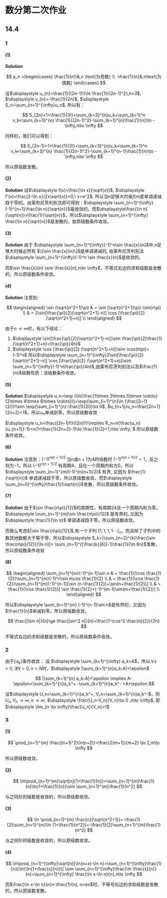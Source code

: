 # 数分第二次作业

## 14.4

### 1

#### (1)

**Solution**

$$
a_n =\begin{cases} \frac{1}{n!}&,n \text{为奇数} \\ -\frac{1}{n}&,n\text{为偶数} \end{cases}
$$

设$\displaystyle u_{n}=\frac{1}{(2n-1)!}\le \frac{1}{(2n-1)^2},n>3$, $\displaystyle v_{n}=-\frac{1}{2n}$, $\displaystyle S_n=\sum_{n=1}^{\infty}u_n$, 所以有：

$$
S_{2n}=1+\frac{1}{3!}+\sum_{k=3}^{n}u_k+\sum_{k=1}^n v_k<\sum_{k=3}^{n} \frac{1}{(2n-1)^2}-\sum_{k=1}^{n}\frac{1}{n}\to -\infty,n\to \infty
$$

同样的，我们可以得到：

$$
S_{2n-1}=1+\frac{1}{3!}+\sum_{k=3}^{n}u_k+\sum_{k=1}^n v_k<\sum_{k=3}^{n} \frac{1}{(2n-1)^2}-\sum_{k=1}^{n-1}\frac{1}{n}\to -\infty,n\to \infty
$$

所以原级数发散。

#### (2)

**Solution** 设$\displaystyle f(x)=\frac{\ln x}{\sqrt{x}}$, $\displaystyle f'(x)=\frac{2-\ln x}{2x\sqrt{x}}<0,\ x>e^2$, 所以当$n$足够大时侯$f(n)$是单调递减趋于零的。由莱布尼茨判别法即可得到：$\displaystyle \sum_{n=1}^{\infty}(-1)^{n+1}\frac{\ln n}{\sqrt{n}}$是收敛的。而$\displaystyle\frac{\ln n}{\sqrt{n}}>\frac{1}{\sqrt{n}}$，所以$\displaystyle \sum_{n=1}^{\infty} \frac{\ln n}{\sqrt{n}}$是发散的，故原级数条件收敛。

#### (3)

**Solution** 由于 $\displaystyle \sum_{n=1}^{\infty}(-1)^n\sin \frac{x}{n}$中,$n$足够大时候必然有 $\{\sin \frac{x}{n}\}$是单调递减的, 由莱布尼茨判别法$\displaystyle \sum_{n=1}^{\infty}(-1)^n \sin \frac{x}{n}$是收敛的。

而$\sin \frac{x}{n} \sim \frac{x}{n},n\to \infty$，不等式右边的求和级数是发散的，所以原级数条件收敛。

#### (4)

**Solution** 注意到:

$$
\begin{aligned}
\sin (\sqrt{n^2+1}\pi) & = \sin (\sqrt{n^2+1}\pi)-\sin(n\pi)  \\
& = 2\sin[\frac{\pi}{2}(\sqrt{n^2+1}-n)] \cos [\frac{\pi}{2} (\sqrt{n^2+1}+n)]  \\
\end{aligned}
$$

由于$n\to \infty$时，有以下结论：

1. $\displaystyle \sin[\frac{\pi}{2}(\sqrt{n^2+1}-n)]\sim \frac{\pi}{2}\frac{1}{\sqrt{n^2+1}+n}=\frac{\pi}{4n}$
2. $\displaystyle \cos [\frac{\pi}{2} (\sqrt{n^2+1}+n)]\sim \cos(n\pi)=(-1)^n$
   所以$\displaystyle \sum_{n=1}^{\infty}2\sin[\frac{\pi}{2}(\sqrt{n^2+1}-n)] \cos [\frac{\pi}{2} (\sqrt{n^2+1}+n)]\sim \sum_{n=1}^{\infty}(-1)^n\frac{\pi}{4n}$,由莱布尼茨判别法以及$\frac{1}{n}$级数性质：该级数条件收敛。

#### (5)

**Solution** $\displaystyle u_n=\exp (\ln(\frac{1\times 3\times 5\times \cdots}{2\times 4\times 6\times \cdots}))=\exp(\sum_{i=1}^{n}\ln (\frac{2i-1}{2i}))\sim \exp(\sum_{i=1}^{n}-\frac{1}{2i})\to 0$, $u_{n+1}/u_n=\frac{2n+1}{2n+2}<1$，所以$u_n$单减到零，所以原级数收敛

$\displaystyle u_n=\frac{(2n-1)!!}{(2n)!!}\implies R_n=n(\frac{u_n}{u_{n+1}}-1)=n(1+\frac{1}{2n+2}-1)\to \frac{1}{2}<1,n\to \infty, $ 所以原级数条件收敛。

#### (6)

**Solution** 注意到：$(-1)^{n(n+1)/2}$ 当$n$或$n+1$为4的倍数时 $(-1)^{n(n+1)/2}=1$，反之则为$-1$，所以 $(-1)^{n(n+1)/2}$ 有周期4，且在一个周期内和为0，所以 $\displaystyle \sum_{n=1}^{m}(-1)^{n(n+1)/2}$ 有界, 又因为 $\frac{1}{\sqrt{n}}$ 单调递减趋于零，所以原级数收敛，而$\displaystyle \sum_{n=0}^{\infty}\frac{1}{\sqrt{n}}$发散，所以原级数条件收敛。

#### (7)

**Solution** 由于$\sin \frac{n\pi}{12}$的周期性，有周期24且一个周期内和为零，$\displaystyle \sum_{n=1}^{m}\sin \frac{n\pi}{12}$ 是有界的, 又因为 $\displaystyle \frac{1}{\ln n}$ 单调递减趋于零，所以原级数收敛。

而我么考虑$|\sin \frac{n\pi}{12}|$,有一个子列 $\{ 1,1,1,1\cdots \}_{n}$，而且除了子列中的数其他数都大于等于零，所以$\displaystyle  S_k=|\sum_{n=2}^{k}\frac{\sin \frac{n\pi}{12}}{\ln n}|> \sum_{n=1}^{[\frac{k}{6}]-1}\frac{1}{\ln 6n}$发散，所以原级数条件收敛

#### (8)

$$
\begin{aligned}
\sum_{n=1}^{m}(-1)^{n-1}\sin n & = \frac{1}{\cos \frac{1}{2}}\sum_{n=1}^{m}(-1)^n\sin n\cos \frac{1}{2}  \\
& = \frac{1}{\cos \frac{1}{2}}\sum_{n=1}^{m}(-1)^{n-1}[\sin (n-\frac{1}{2})+\sin(n+\frac{1}{2})]  \\
& = \frac{1}{\cos \frac{1}{2}}[ \sin \frac{1}{2}+(-1)^{m-1}\sin(m+\frac{1}{2})] \\
\end{aligned}
$$

所以$\displaystyle \sum_{n=1}^{m} (-1)^{n-1}\sin n$是有界的，又因为$\frac{1}{n}$单减到零，所以原级数收敛。

$$
\frac{|\sin n|}{n}\ge \frac{|sin^2 n|}{n}=\frac{1-\cos^2 \frac{n}{2}}{2n}
$$

不等式右边的求和级数是发散的，所以原级数条件收敛。

### 2

由于$\{ a_k \}$条件收敛：
设 $\displaystyle \sum_{k=1}^{\infty} a_k=A$，所以$\forall \epsilon>0,\exists N>0,n>N$时，$\displaystyle |\sum_{k=1}^{n}a_k-A|<\epsilon$

$$
|\sum_{k=1}^{n} a_k-A|<\epsilon \implies A-\epsilon<\sum_{k=1}^{n}a_k^+ -\sum_{k=1}^{n}a_k^- <A+\epsilon
$$

设$\displaystyle U_n=\sum_{k=1}^{n}a_k^+, V_n=\sum_{k=1}^{n}a_k^-$，则$U_n,V_n\to \infty ,n\to \infty$, $\displaystyle \frac{U_n-V_n}{V_n}\to 0 ,n\to \infty$, 即 $\displaystyle \lim_{n \to \infty}\frac{U_n}{V_n}=1$

### 3

#### (1)

$$
\prod_{n=1}^{m} \frac{(n+1)^2}{n(n+2)}=\frac{2(m+1)}{m+2} \to 2,m\to \infty
$$

所以原级数收敛。

#### (2)

$$
\ln\prod_{n=1}^{m}\sqrt[n]{1+\frac{1}{n}}=\sum_{n=1}^{m}\frac{1}{n}\ln(1+\frac{1}{n})\sim \sum_{n=1}^{m}\frac{1}{n^2}
$$

与之同阶的级数是收敛的，所以原级数收敛。

#### (3)

$$
\ln \prod_{n=1}^{m} \frac{n}{\sqrt{n^2+1}}=-\frac{1}{2}\sum_{n=1}^{m}\ln (1+\frac{1}{n^2})=-\frac{1}{2}\sum_{n=1}^{m}\frac{1}{n^2}
$$

与之同阶的级数是收敛的，所以原级数收敛。

#### (4)

$$
\ln\prod_{n=1}^{\infty}\sqrt[n]{\ln(n+x)-\ln n}=\sum_{n=1}^{\infty}\frac{1}{n}[\ln(\ln(1+\frac{x}{n}))] \sim \sum_{n=1}^{\infty}\frac{\ln \frac{x}{n}}{n}=\sum_{n=1}^{\infty} \frac{\ln x-\ln n}{n},n\to \infty
$$

而$\frac{\ln x-\ln n}{n}<-\frac{1}{n}, n>ex$时，不等号右边的求和级数是发散的，所以原级数发散。
